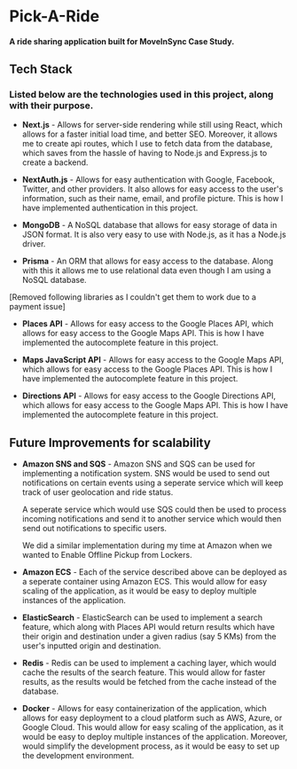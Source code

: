 # Pick-A-Ride

#### A ride sharing application built for MoveInSync Case Study.

## Tech Stack

### Listed below are the technologies used in this project, along with their purpose.

- **Next.js** - Allows for server-side rendering while still using React, which allows for a faster initial load time, and better SEO. Moreover, it allows me to create api routes, which I use to fetch data from the database, which saves from the hassle of having to Node.js and Express.js to create a backend.

- **NextAuth.js** - Allows for easy authentication with Google, Facebook, Twitter, and other providers. It also allows for easy access to the user's information, such as their name, email, and profile picture. This is how I have implemented authentication in this project.

- **MongoDB** - A NoSQL database that allows for easy storage of data in JSON format. It is also very easy to use with Node.js, as it has a Node.js driver.

- **Prisma** - An ORM that allows for easy access to the database. Along with this it allows me to use relational data even though I am using a NoSQL database.

[Removed following libraries as I couldn't get them to work due to a payment issue]

- **Places API** - Allows for easy access to the Google Places API, which allows for easy access to the Google Maps API. This is how I have implemented the autocomplete feature in this project.

- **Maps JavaScript API** - Allows for easy access to the Google Maps API, which allows for easy access to the Google Places API. This is how I have implemented the autocomplete feature in this project.

- **Directions API** - Allows for easy access to the Google Directions API, which allows for easy access to the Google Maps API. This is how I have implemented the autocomplete feature in this project.

## Future Improvements for scalability

- **Amazon SNS and SQS** - Amazon SNS and SQS can be used for implementing a notification system. SNS would be used to send out notifications on certain events using a seperate service which will keep track of user geolocation and ride status.

  A seperate service which would use SQS could then be used to process incoming notifications and send it to another service which would then send out notifications to specific users.

  We did a similar implementation during my time at Amazon when we wanted to Enable Offline Pickup from Lockers.

- **Amazon ECS** - Each of the service described above can be deployed as a seperate container using Amazon ECS. This would allow for easy scaling of the application, as it would be easy to deploy multiple instances of the application.

- **ElasticSearch** - ElasticSearch can be used to implement a search feature, which along with Places API would return results which have their origin and destination under a given radius (say 5 KMs) from the user's inputted origin and destination.

- **Redis** - Redis can be used to implement a caching layer, which would cache the results of the search feature. This would allow for faster results, as the results would be fetched from the cache instead of the database.

- **Docker** - Allows for easy containerization of the application, which allows for easy deployment to a cloud platform such as AWS, Azure, or Google Cloud. This would allow for easy scaling of the application, as it would be easy to deploy multiple instances of the application. Moreover, would simplify the development process, as it would be easy to set up the development environment.
